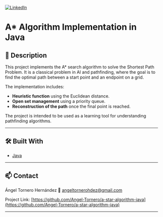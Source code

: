<!-- PROJECT SHIELDS -->
<!--
*** Using markdown "reference style" links for readability.
*** See the bottom of this document for link references.
-->
[![LinkedIn][linkedin-shield]][linkedin-url]

<!-- PROJECT LOGO -->
# A* Algorithm Implementation in Java

## 📝 Description

This project implements the A* search algorithm to solve the Shortest Path Problem. It is a classical problem in AI and pathfinding, where the goal is to find the optimal path between a start point and an endpoint on a grid.

The implementation includes:
- **Heuristic function** using the Euclidean distance.
- **Open set management** using a priority queue.
- **Reconstruction of the path** once the final point is reached.

The project is intended to be used as a learning tool for understanding pathfinding algorithms.

---

## 🛠️ Built With

* [Java](https://www.oracle.com/java/)
<!--* [JUnit](https://junit.org/junit5/) (for unit testing)-->

---

## 📫 Contact

Ángel Tornero Hernández 📧 angeltornerohdez@gmail.com  

Project Link: [https://github.com/Angel-Tornero/a-star-algorithm-java](https://github.com/Angel-Tornero/a-star-algorithm-java)

---

<!-- MARKDOWN LINKS -->
[linkedin-shield]: https://img.shields.io/badge/-LinkedIn-black.svg?style=for-the-badge&logo=linkedin&colorB=555
[linkedin-url]: https://www.linkedin.com/in/%C3%A1ngel-tornero-hern%C3%A1ndez-173192225/

